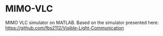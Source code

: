 # MIMO-VLC
MIMO VLC simulator on MATLAB.
Based on the simulator presented here: https://github.com/fbs2112/Visible-Light-Communication
